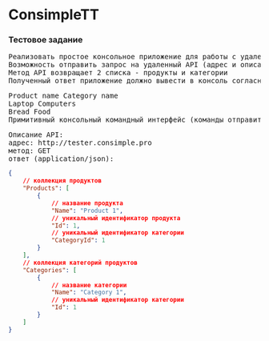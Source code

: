 # ConsimpleTT

### Тестовое задание

<pre>
Реализовать простое консольное приложение для работы с удаленным rest api. Требования/функционал:  
Возможность отправить запрос на удаленный API (адрес и описание приведено ниже)  
Метод API возвращает 2 списка - продукты и категории  
Полученный ответ приложение должно вывести в консоль согласно примеру:
</pre>

<pre>
Product name Category name  
Laptop Computers  
Bread Food  
Примитивный консольный командный интерфейс (команды отправить и выйти)
</pre>

<pre>
Описание API:  
адрес: http://tester.consimple.pro  
метод: GET  
ответ (application/json):
</pre>

```json
{
    // коллекция продуктов
    "Products": [
        {
            // название продукта
            "Name": "Product 1",
            // уникальный идентификатор продукта
            "Id": 1,
            // уникальный идентификатор категории
            "CategoryId": 1
        }
    ],
    // коллекция категорий продуктов
    "Categories": [
        {
            // название категории
            "Name": "Category 1",
            // уникальный идентификатор категории
            "Id": 1
        }
    ]
}
```
